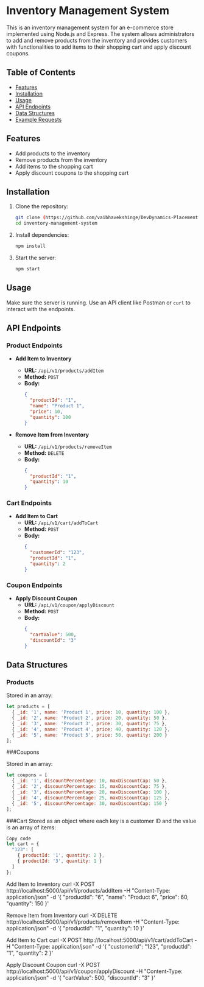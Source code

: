 # Inventory Management System

This is an inventory management system for an e-commerce store implemented using Node.js and Express. The system allows administrators to add and remove products from the inventory and provides customers with functionalities to add items to their shopping cart and apply discount coupons.

## Table of Contents

- [Features](#features)
- [Installation](#installation)
- [Usage](#usage)
- [API Endpoints](#api-endpoints)
- [Data Structures](#data-structures)
- [Example Requests](#example-requests)

## Features

- Add products to the inventory
- Remove products from the inventory
- Add items to the shopping cart
- Apply discount coupons to the shopping cart

## Installation

1. Clone the repository:
    ```sh
    git clone (https://github.com/vaibhavekshinge/DevDynamics-Placement-Assignment---Vaibhav-Ekshinge.git)
    cd inventory-management-system
    ```

2. Install dependencies:
    ```sh
    npm install
    ```

3. Start the server:
    ```sh
    npm start
    ```

## Usage

Make sure the server is running. Use an API client like Postman or `curl` to interact with the endpoints.

## API Endpoints

### Product Endpoints

- **Add Item to Inventory**
  - **URL:** `/api/v1/products/addItem`
  - **Method:** `POST`
  - **Body:**
    ```json
    {
      "productId": "1",
      "name": "Product 1",
      "price": 10,
      "quantity": 100
    }
    ```

- **Remove Item from Inventory**
  - **URL:** `/api/v1/products/removeItem`
  - **Method:** `DELETE`
  - **Body:**
    ```json
    {
      "productId": "1",
      "quantity": 10
    }
    ```

### Cart Endpoints

- **Add Item to Cart**
  - **URL:** `/api/v1/cart/addToCart`
  - **Method:** `POST`
  - **Body:**
    ```json
    {
      "customerId": "123",
      "productId": "1",
      "quantity": 2
    }
    ```

### Coupon Endpoints

- **Apply Discount Coupon**
  - **URL:** `/api/v1/coupon/applyDiscount`
  - **Method:** `POST`
  - **Body:**
    ```json
    {
      "cartValue": 500,
      "discountId": "3"
    }
    ```

## Data Structures

### Products

Stored in an array:
```js
let products = [
  { _id: '1', name: 'Product 1', price: 10, quantity: 100 },
  { _id: '2', name: 'Product 2', price: 20, quantity: 50 },
  { _id: '3', name: 'Product 3', price: 30, quantity: 75 },
  { _id: '4', name: 'Product 4', price: 40, quantity: 120 },
  { _id: '5', name: 'Product 5', price: 50, quantity: 200 }
];
```

###Coupons

Stored in an array:
```js
let coupons = [
  { _id: '1', discountPercentage: 10, maxDiscountCap: 50 },
  { _id: '2', discountPercentage: 15, maxDiscountCap: 75 },
  { _id: '3', discountPercentage: 20, maxDiscountCap: 100 },
  { _id: '4', discountPercentage: 25, maxDiscountCap: 125 },
  { _id: '5', discountPercentage: 30, maxDiscountCap: 150 }
];
```


###Cart
Stored as an object where each key is a customer ID and the value is an array of items:
```js
Copy code
let cart = {
  "123": [
    { productId: '1', quantity: 2 },
    { productId: '3', quantity: 1 }
  ]
};
```

Add Item to Inventory
curl -X POST http://localhost:5000/api/v1/products/addItem -H "Content-Type: application/json" -d '{
  "productId": "6",
  "name": "Product 6",
  "price": 60,
  "quantity": 150
}'


Remove Item from Inventory
curl -X DELETE http://localhost:5000/api/v1/products/removeItem -H "Content-Type: application/json" -d '{
  "productId": "1",
  "quantity": 10
}'


Add Item to Cart
curl -X POST http://localhost:5000/api/v1/cart/addToCart -H "Content-Type: application/json" -d '{
  "customerId": "123",
  "productId": "1",
  "quantity": 2
}'


Apply Discount Coupon
curl -X POST http://localhost:5000/api/v1/coupon/applyDiscount -H "Content-Type: application/json" -d '{
  "cartValue": 500,
  "discountId": "3"
}'


